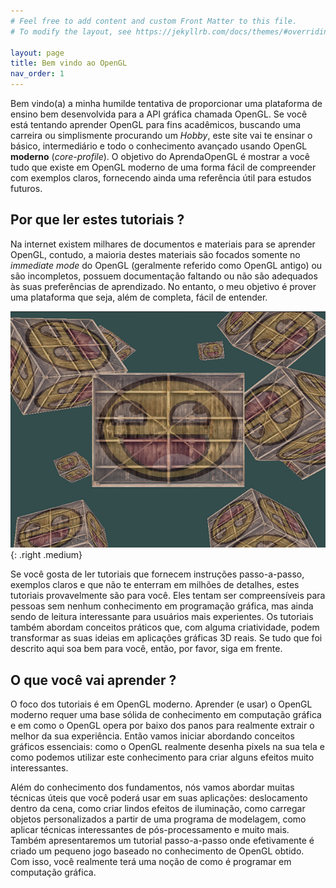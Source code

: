```yaml
---
# Feel free to add content and custom Front Matter to this file.
# To modify the layout, see https://jekyllrb.com/docs/themes/#overriding-theme-defaults

layout: page
title: Bem vindo ao OpenGL
nav_order: 1
---
```


Bem vindo(a) a minha humilde tentativa de proporcionar uma plataforma de ensino bem desenvolvida para a API gráfica chamada OpenGL.
Se você está tentando aprender OpenGL para fins acadêmicos, buscando uma carreira ou simplismente procurando um _Hobby_, este site vai te ensinar o básico, intermediário e todo o conhecimento avançado usando OpenGL **moderno** (_core-profile_).
O objetivo do AprendaOpenGL é mostrar a você tudo que existe em OpenGL moderno de uma forma fácil de compreender com exemplos claros, fornecendo ainda uma referência útil para estudos futuros.

## Por que ler estes tutoriais ?

Na internet existem milhares de documentos e materiais para se aprender OpenGL, contudo, a maioria destes materiais são focados somente no _immediate mode_ do OpenGL (geralmente referido como OpenGL antigo) ou são incompletos, possuem documentação faltando ou não são adequados às suas preferências de aprendizado. No entanto, o meu objetivo é prover uma plataforma que seja, além de completa, fácil de entender.

![Imagem de caixas texturizadas sorrindo em OpenGL](assets/images/index_image2.png){: .right .medium}

Se você gosta de ler tutoriais que fornecem instruções passo-a-passo, exemplos claros e que não te enterram em milhões de detalhes, estes tutoriais provavelmente são para você. Eles tentam ser compreensíveis para pessoas sem nenhum conhecimento em programação gráfica, mas ainda sendo de leitura interessante para usuários mais experientes.
Os tutoriais também abordam conceitos práticos que, com alguma criatividade, podem transformar as suas ideias em aplicações gráficas 3D reais.
Se tudo que foi descrito aqui soa bem para você, então, por favor, siga em frente.

## O que você vai aprender ?

O foco dos tutoriais é em OpenGL moderno. Aprender (e usar) o OpenGL moderno requer uma base sólida de conhecimento em computação gráfica e em como o OpenGL opera por baixo dos panos para realmente extrair o melhor da sua experiência. Então vamos iniciar abordando conceitos gráficos essenciais: como o OpenGL realmente desenha pixels na sua tela e como podemos utilizar este conhecimento para criar alguns efeitos muito interessantes.

Além do conhecimento dos fundamentos, nós vamos abordar muitas técnicas úteis que você poderá usar em suas aplicações: deslocamento dentro da cena, como criar lindos efeitos de iluminação, como carregar objetos personalizados a partir de uma programa de modelagem, como aplicar técnicas interessantes de pós-processamento e muito mais. Também apresentaremos um tutorial passo-a-passo onde efetivamente é criado um pequeno jogo baseado no conhecimento de OpenGL obtido. Com isso, você realmente terá uma noção de como é programar em computação gráfica.
